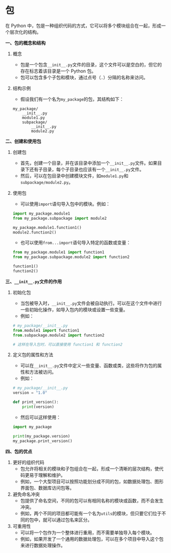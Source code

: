 # 包

在 Python 中，包是一种组织代码的方式，它可以将多个模块组合在一起，形成一个层次化的结构。

**一、包的概念和结构**

1. 概念
   * 包是一个包含`__init__.py`文件的目录，这个文件可以是空白的，但它的存在标志着该目录是一个 Python 包。
   * 包可以包含多个子包和模块，通过点号（`.`）分隔的名称来访问。
2.  结构示例

    * 假设我们有一个名为`my_package`的包，其结构如下：

    ```
    my_package/
        __init__.py
        module1.py
        subpackage/
            __init__.py
            module2.py
    ```

**二、创建和使用包**

1. 创建包
   * 首先，创建一个目录，并在该目录中添加一个`__init__.py`文件。如果目录下还有子目录，每个子目录也应该有一个`__init__.py`文件。
   * 然后，可以在包目录中创建模块文件，如`module1.py`和`subpackage/module2.py`。
2.  使用包

    * 可以使用`import`语句导入包中的模块。例如：

    ```python
    import my_package.module1
    from my_package.subpackage import module2

    my_package.module1.function1()
    module2.function2()
    ```

    * 也可以使用`from...import`语句导入特定的函数或变量：

    ```python
    from my_package.module1 import function1
    from my_package.subpackage.module2 import function2

    function1()
    function2()
    ```

**三、`__init__.py`文件的作用**

1.  初始化包

    * 当包被导入时，`__init__.py`文件会被自动执行。可以在这个文件中进行一些初始化操作，如导入包内的模块或设置一些变量。
    * 例如：

    ```python
    # my_package/__init__.py
    from.module1 import function1
    from.subpackage.module2 import function2

    # 这样在导入包时，可以直接使用 function1 和 function2
    ```
2.  定义包的属性和方法

    * 可以在`__init__.py`文件中定义一些变量、函数或类，这些将作为包的属性和方法被访问。
    * 例如：

    ```python
    # my_package/__init__.py
    version = "1.0"

    def print_version():
        print(version)
    ```

    * 然后可以这样使用：

    ```python
    import my_package

    print(my_package.version)
    my_package.print_version()
    ```

**四、包的优点**

1. 更好的组织代码
   * 包允许将相关的模块和子包组合在一起，形成一个清晰的层次结构，使代码更易于理解和维护。
   * 例如，一个大型项目可以按照功能划分成不同的包，如数据处理包、图形界面包、数据库访问包等。
2. 避免命名冲突
   * 包提供了命名空间，不同的包可以有相同名称的模块或函数，而不会发生冲突。
   * 例如，两个不同的项目都可能有一个名为`utils`的模块，但只要它们位于不同的包中，就可以通过包名来区分。
3. 可重用性
   * 可以将一个包作为一个整体进行重用，而不需要单独导入每个模块。
   * 例如，如果开发了一个通用的数据处理包，可以在多个项目中导入这个包来进行数据处理操作。
